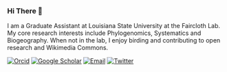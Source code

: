 ### Hi There 👋

I am a Graduate Assistant at Louisiana State University at the Faircloth Lab. My core research interests include Phylogenomics, Systematics and Biogeography. When not in the lab, I enjoy birding and contributing to open research and Wikimedia Commons. 

[![Orcid](https://img.shields.io/badge/Orcid-gray?style=flat-square&logo=ORCID)](https://orcid.org/0000-0001-6186-9250)
[![Google Scholar](https://img.shields.io/badge/GoogleScholar-gray?style=flat-square&logo=GoogleScholar)](https://scholar.google.com/citations?hl=en&pli=1&user=cPIH1ioAAAAJ)
[![Email](https://img.shields.io/badge/Email-vinaykl@students.iisertirupati.ac.in-blue?style=flat-square)](mailto:vkl1@lsu.edu)
[![Twitter](https://img.shields.io/badge/Twitter-9cf?style=flat-square&logo=Twitter)](https://twitter.com/bird_biochemist)
